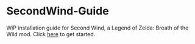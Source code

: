 # SecondWind-Guide
WiP installation guide for Second Wind, a Legend of Zelda: Breath of the Wild mod.
Click [here](https://github.com/Nebroc351/SecondWind-Guide/wiki) to get started.
